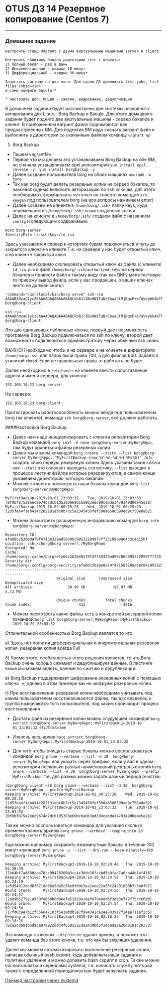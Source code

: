 # OTUS ДЗ 14 Резервное копирование  (Centos 7)
-----------------------------------------------------------------------
### Домашнее задание

    Настроить стенд Vagrant с двумя виртуальными машинами server и client.

    Настроить политику бэкапа директории /etc с клиента:
    1) Полный бэкап - раз в день
    2) Инкрементальный - каждые 10 минут
    3) Дифференциальный - каждые 30 минут

    Запустить систему на два часа. Для сдачи ДЗ приложить list jobs, list files jobid=<id>
    и сами конфиги bacula-*

    * Настроить доп. Опции - сжатие, шифрование, дедупликация


В домашнем задании будет рассмотрены две системы резервного копирования для Linux - Borg Backup и Bacula.
Для этого домашнего задания будет поднято две виртуальные машины - сервер бэкапов и клиент. В приложенном вагрант файле поднимаются две преднастроенных ВМ. 
Для поднятия ВМ надо скачать вагрант файл и выполнить в директории со скачанным файлом команду ```vagrant up```

1. Borg Backup
- Пишем vagrantfile 
- Первое что мы делаем это устанавливаем Borg Backup на обе ВМ, но сначала устанавливаем epel репозиторий ```yum install epel-release -y; yum install borgbackup -y```
- Далее создаем пользователя borg на обоих машинах ```useradd -m borg```
- Так как borg будет делать резервные копии на сервер бэкапов, то нам необходимо включить авторизацию по ssh ключам, для этого необходимо сформировать ssh ключ на клиенте командой ```ssh-keygen``` под пользователем borg (на все вопросы нажимаем enter)
- Далее создаем на клиенте в ```/home/borg/.ssh/``` папку keys, куда перемещаем из ```/home/borg/.ssh/``` наши созданные ключи
- Далее на клиенте в ```/home/borg/.ssh/``` создаем файл с названием ```config``` и следующим содержимым:
```
Host borg-server
IdentityFile ~/.ssh/keys/id_rsa
```
Здесь указывается сервер к которому будем подключаться и путь до закрытого ключа на клиенте
Т.е. на сервере у нас будет открытый ключ, а на клиенте закрытый ключ
- Далее необходимо скопировать открытый ключ из файла (с клиента) ```id_rsa.pub``` в файл ```/home/borg/.ssh/authorized_keys``` на сервер бэкапов и привести файл к такому виду (так как ВМ у меня тестовые то привожу вывод файла, если у вас продакшен, о ваших ключах никто не должен знать):
```
'command="/usr/local/bin/borg serve" ssh-rsa AAAAB3NzaC1yc2EAAAADAQABAAABAQCkh81l3BvHNITaN/EbwaCtMjBqxP+e7qVey6kAeTR+SgZaxIwuVdSKl/LbEBM2PRIEk4swuo4WtRNTPGYjsBjtAJV6Njodb8qs+G0YNVTFbBSzQ0UUhU30jLCANsR+fpm14Bvg1FmI6swyhtpSwCJdSX1//9gfvm8LC0F0AU4u2JWvO7iggAdrPLOc8LThZcADJc7+yERfTwbFoHY6jVahDFtLIClIcCIrA8P66/WGCjviMTdTpz3A2FdEMcIwNsBFkTjwQjOXjllKNPIguNR0ejbnzAeUEIMUAB4ptSiVayYPPm8Py2rzj6gb08I8tfuMXBY/8M2vTFo4af4H29Cx borg@borg-client'

ssh-rsa AAAAB3NzaC1yc2EAAAADAQABAAABAQCkh81l3BvHNITaN/EbwaCtMjBqxP+e7qVey6kAeTR+SgZaxIwuVdSKl/LbEBM2PRIEk4swuo4WtRNTPGYjsBjtAJV6Njodb8qs+G0YNVTFbBSzQ0UUhU30jLCANsR+fpm14Bvg1FmI6swyhtpSwCJdSX1//9gfvm8LC0F0AU4u2JWvO7iggAdrPLOc8LThZcADJc7+yERfTwbFoHY6jVahDFtLIClIcCIrA8P66/WGCjviMTdTpz3A2FdEMcIwNsBFkTjwQjOXjllKNPIguNR0ejbnzAeUEIMUAB4ptSiVayYPPm8Py2rzj6gb08I8tfuMXBY/8M2vTFo4af4H29Cx borg@borg-client
```
Это два одинаковых публичных ключа, первый дает возможность программе Borg Backup подключаться по ssh по ключу, второй дает возможность подключиться администратору через обычный ssh сеанс

ВАЖНО!
Необходимо чтобы и на сервере и на клиенте в директориях ```/home/borg/.ssh``` для папок были права 700, а для файлов 600. Задается утилитой ```chmod```. Если не правильные права то работать не будет.

Далее необходимо в ```/etc/hosts``` на клиенте ввести сопоставление адреса и имени сервера, для клиента:
```
192.168.10.22 borg-server
```
На сервере:
```
192.168.10.23 borg-client
```
Протестировать работоспособность можно введя под пользователем borg (на клиенте), команду ```ssh borg@borg-server```, все должно работать.

####Настройка Borg Backup

- Далее нам надо инициализировать с клиента репозитории Borg Backup командой ```borg init -e none borg@borg-server:MyBorgRepo```, там будут храниться файлы резервных копий
- Далее мы можем командой ```borg create --stats --list borg@borg-server:MyBorgRepo::"MyFirstBackup-{now:%Y-%m-%d_%H:%M:%S}" /etc``` создать свою первую резервную копию
Здесь указаны такие ключи как ```--stats``` это означает выводить статистику, ```--list``` выводит в процессе листинг файлов которые резервируются, в самом конце указываем директорию, которую бэкапим
- Можем с клиента посмотреть наши бэкапы командой ```borg list borg@borg-server:MyBorgRepo```:
```
MyFirstBackup-2019-10-01_23:03:32    Tue, 2019-10-01 23:03:33 [0f0bf875a2eec9674d7dcb1d5303e69bc6a863edc99cebda3479349d0ea45e26]
MyFirstBackup-2019-10-02_00:25:28    Wed, 2019-10-02 00:25:28 [2d5feb4f1eb414c282191ebc0b7cc5e1345456fef508a6506599ed9c750ade62]
```
- Можем посмотреть расширенную информацию командой ```borg info borg@borg-server:MyBorgRepo```:
```
Repository ID: efa0dc2b20e0a79f47158329ad58c06c99532209977ff251b9b9a04c3c4d15bf
Location: ssh://borg@borg-server/./MyBorgRepo
Encrypted: No
Cache: /home/borg/.cache/borg/efa0dc2b20e0a79f47158329ad58c06c99532209977ff251b9b9a04c3c4d15bf
Security dir: /home/borg/.config/borg/security/efa0dc2b20e0a79f47158329ad58c06c99532209977ff251b9b9a04c3c4d15bf
------------------------------------------------------------------------------
                       Original size      Compressed size    Deduplicated size
All archives:               20.99 GB             87.97 MB              5.72 MB

                       Unique chunks         Total chunks
Chunk index:                     412                 2916
```
- Можем посмотреть какие файлы есть в конкретной резервной копии командой ```borg list borg@borg-server:MyBorgRepo::MyFirstBackup-2019-10-01_23:03:32```

Отличительной особенностью Borg Backup является то что:

а) Здесь нет понятия дифференциальная и инкрементальная резервная копия, резервная копия всегда Full

б) Кроме этого, особенностью этого решения является, то что Borg Backup очень хорошо сжимает и дедублицирует данные. В листинге выше мы можем видеть, данные по сжатию и дедубликации.

в) Borg Backup поддерживает шифрование резервных копий с помощью ключа ```-e```, однако в этом примере мы не шифруем резервные копии.

г) При восстановлении резервной копии необходимо учитывать под каким пользователем восстаналиваются файлы, так как владелец и группа назначаются того пользователя, под каким происходит процесс восстановления

- Достать файл из резервной копии можно слудующей командой ```borg extract borg@borg-server:MyBorgRepo::MyFirstBackup-2019-10-01_23:03:32 etc/hostname```
- Извлечь весь архив ```borg extract borg@borg-server:MyBorgRepo::MyFirstBackup-2019-10-01_23:03:32```

- Для того чтобы очищать старые бэкапы можно воспользоваться командой ```borg prune --verbose --list -d 30  borg@borg-server:MyBorgRepo``` или указать через префикс, если у вас в одном репозитории несколько разных наименований резервных копий ```borg prune --verbose --list -d 30  borg@borg-server:MyBorgRepo --prefix MyFirstBackup```, т.е. для разных можно задать разный период очистки:
```
[borg@borg-client ~]$ borg prune --verbose --list -d 30  borg@borg-server:MyBorgRepo --prefix MyFirstBackup
Keeping archive: MyFirstBackup-2019-10-02_00:25:28    Wed, 2019-10-02 00:25:28 [2d5feb4f1eb414c282191ebc0b7cc5e1345456fef508a6506599ed9c750ade62]
Keeping archive: MyFirstBackup-2019-10-01_23:03:32    Tue, 2019-10-01 23:03:33 [0f0bf875a2eec9674d7dcb1d5303e69bc6a863edc99cebda3479349d0ea45e26]
```
Также можно воспользоваться командой для указания сколько времени хранить архивы ```borg prune --verbose --keep-within 2d  borg@borg-server:MyBorgRepo```

Еще можно например сохранить ежеминутные бэкапы в течении 100 минут командой ```borg prune -v --list --dry-run --keep-minutely=100  borg@borg-server:MyBorgRepo```:
```
Keeping archive: MyFirstBackup3-2019-10-10_02:28:48   Thu, 2019-10-10 02:28:49 [7b64bf7a8680ce478cc99428260b3cc4c36de10fccbd5b9fad7a0cb44d14f416]
Keeping archive: MyFirstBackup4-2019-10-10_02:24:58   Thu, 2019-10-10 02:24:59 [e5d54912ded6f0718d66a5da5c56edfdde3ea2eea22a55c24201880b7c348fb7]
Would prune:     MyFirstBackup4-2019-10-10_02:24:56   Thu, 2019-10-10 02:24:57 [2a09b5275e1a958fa660b0d86efa51919a10ef87948ed6f3da3e777f75cc669b]
Would prune:     MyFirstBackup4-2019-10-10_02:24:54   Thu, 2019-10-10 02:24:54 [17fd0c947b12f556647103f5419ddb5e7f994341ce2ee703917f24ae711af2c5]
Keeping archive: MyFirstBackup4-2019-10-10_02:18:25   Thu, 2019-10-10 02:18:26 [8262cda01b6d9ce979922bdc4f6581511da2430bb5f24beda2a20d0191c29372]
```
Эта команда с ключом ```--dry-run``` не удалит архивы, а покажет что удалит команда без этого ключа, т.е. это как бы эмуляция удаления.

Далее мы можем автоматизировать выполнение резервных копий, написав обычный bash скрипт, куда добавляем наши задания и политики удаления и можно добавить bash скрипт в cron. Также можно воспользоваться сервисами systemd, т.е. написать службу, которая также с определенной периодичностью будет запускать задания. 

[Пример настройки через systemd]

[Пример настройки через systemd]:https://blog.andrewkeech.com/posts/170719_borg.html


